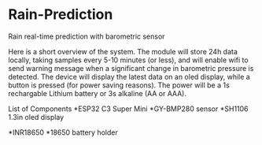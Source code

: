 # Rain-Prediction
Rain real-time prediction with barometric sensor

Here is a short overview of the system.
The module will store 24h data locally, taking samples every 5-10 minutes (or less), and will enable wifi to send warning message when a significant change in barometric pressure is detected. The device will display the latest data on an oled display, while a button is pressed (for power saving reasons). The power will be a 1s rechargable Lithium battery or 3s alkaline (AA or AAA).

List of Components
*ESP32 C3 Super Mini
*GY-BMP280 sensor
*SH1106 1.3in oled display

*INR18650
*18650 battery holder
